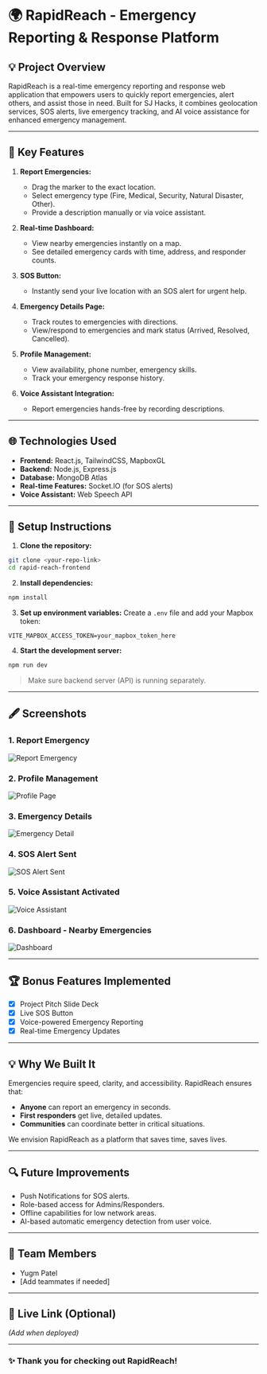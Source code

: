 # 🌍 RapidReach - Emergency Reporting & Response Platform

## 💡 Project Overview
RapidReach is a real-time emergency reporting and response web application that empowers users to quickly report emergencies, alert others, and assist those in need.
Built for SJ Hacks, it combines geolocation services, SOS alerts, live emergency tracking, and AI voice assistance for enhanced emergency management.

---

## 🔗 Key Features

1. **Report Emergencies:**
   - Drag the marker to the exact location.
   - Select emergency type (Fire, Medical, Security, Natural Disaster, Other).
   - Provide a description manually or via voice assistant.

2. **Real-time Dashboard:**
   - View nearby emergencies instantly on a map.
   - See detailed emergency cards with time, address, and responder counts.

3. **SOS Button:**
   - Instantly send your live location with an SOS alert for urgent help.

4. **Emergency Details Page:**
   - Track routes to emergencies with directions.
   - View/respond to emergencies and mark status (Arrived, Resolved, Cancelled).

5. **Profile Management:**
   - View availability, phone number, emergency skills.
   - Track your emergency response history.

6. **Voice Assistant Integration:**
   - Report emergencies hands-free by recording descriptions.

---

## 🌐 Technologies Used

- **Frontend:** React.js, TailwindCSS, MapboxGL
- **Backend:** Node.js, Express.js
- **Database:** MongoDB Atlas
- **Real-time Features:** Socket.IO (for SOS alerts)
- **Voice Assistant:** Web Speech API

---

## 🔖 Setup Instructions

1. **Clone the repository:**
```bash
git clone <your-repo-link>
cd rapid-reach-frontend
```

2. **Install dependencies:**
```bash
npm install
```

3. **Set up environment variables:**
Create a `.env` file and add your Mapbox token:
```
VITE_MAPBOX_ACCESS_TOKEN=your_mapbox_token_here
```

4. **Start the development server:**
```bash
npm run dev
```

> Make sure backend server (API) is running separately.

---

## 🖋️ Screenshots

### 1. Report Emergency
![Report Emergency]([image](https://github.com/user-attachments/assets/7963066a-c682-4c2b-8b6e-88ccbb58ccf7)
)


### 2. Profile Management
![Profile Page](./images/profile_page.png)

### 3. Emergency Details
![Emergency Detail](./images/emergency_detail.png)

### 4. SOS Alert Sent
![SOS Alert Sent](./images/sos_alert_sent.png)

### 5. Voice Assistant Activated
![Voice Assistant](./images/voice_assistant.png)

### 6. Dashboard - Nearby Emergencies
![Dashboard](./images/dashboard_view.png)

---

## 🏆 Bonus Features Implemented
- [x] Project Pitch Slide Deck
- [x] Live SOS Button
- [x] Voice-powered Emergency Reporting
- [x] Real-time Emergency Updates

---

## 💡 Why We Built It
Emergencies require speed, clarity, and accessibility. RapidReach ensures that:
- **Anyone** can report an emergency in seconds.
- **First responders** get live, detailed updates.
- **Communities** can coordinate better in critical situations.

We envision RapidReach as a platform that saves time, saves lives.

---

## 🔍 Future Improvements
- Push Notifications for SOS alerts.
- Role-based access for Admins/Responders.
- Offline capabilities for low network areas.
- AI-based automatic emergency detection from user voice.

---

## 👥 Team Members
- Yugm Patel
- [Add teammates if needed]

---

## 🚀 Live Link (Optional)
_(Add when deployed)_

---

### ✨ Thank you for checking out RapidReach!

